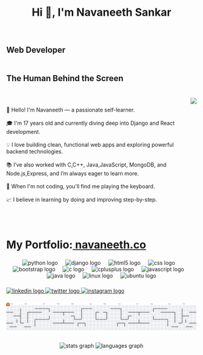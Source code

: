 <h1 align="center">Hi 👋, I'm Navaneeth Sankar</h1>

###

###

<br clear="both">

<h2 align="left">Web Developer<br><br><br>The Human Behind the Screen</h2>

###

<br clear="both">

<img align="right" height="257" src="https://media2.giphy.com/media/v1.Y2lkPTc5MGI3NjExbnliMmV3dHFqdjI4bnlzaHp2OXM4ZnMxNW1zZDFsM20ycjVzcGFhayZlcD12MV9pbnRlcm5hbF9naWZfYnlfaWQmY3Q9Zw/78XCFBGOlS6keY1Bil/giphy.gif"  />

###

<p align="left">👋 Hello! I'm Navaneeth — a passionate self-learner.<br><br>🎓 I'm 17 years old and currently diving deep into Django and React development.<br><br>💡 I love building clean, functional web apps and exploring powerful backend technologies.<br><br>📚 I’ve also worked with C,C++, Java,JavaScript, MongoDB, and Node.js,Express, and I’m always eager to learn more.<br><br>🎹 When I'm not coding, you'll find me playing the keyboard.<br><br>📈 I believe in learning by doing and improving step-by-step.</p><br><br><h1>My Portfolio:<a target="_blank" href="https://navaneeth.co/"> navaneeth.co </a>
</h1>

###

<div align="center">
  <img src="https://img.shields.io/badge/Python-3776AB?logo=python&logoColor=white&style=for-the-badge" height="42" alt="python logo"  />
  <img width="12" />
  <img src="https://img.shields.io/badge/Django-092E20?logo=django&logoColor=white&style=for-the-badge" height="42" alt="django logo"  />
  <img width="12" />
  <img src="https://img.shields.io/badge/HTML5-E34F26?logo=html5&logoColor=white&style=for-the-badge" height="42" alt="html5 logo"  />
  <img width="12" />
  <img src="https://img.shields.io/badge/CSS-1572B6?logo=css&logoColor=white&style=for-the-badge" height="42" alt="css logo"  />
  <img width="12" />
  <img src="https://img.shields.io/badge/Bootstrap-7952B3?logo=bootstrap&logoColor=white&style=for-the-badge" height="42" alt="bootstrap logo"  />
  <img width="12" />
  <img src="https://img.shields.io/badge/C-A8B9CC?logo=c&logoColor=black&style=for-the-badge" height="42" alt="c logo"  />
  <img width="12" />
  <img src="https://img.shields.io/badge/C++-00599C?logo=cplusplus&logoColor=white&style=for-the-badge" height="42" alt="cplusplus logo"  />
  <img width="12" />
  <img src="https://img.shields.io/badge/JavaScript-F7DF1E?logo=javascript&logoColor=black&style=for-the-badge" height="42" alt="javascript logo"  />
  <img width="12" />
  <img src="https://skillicons.dev/icons?i=java" height="42" alt="java logo"  />
  <img width="12" />
  <img src="https://img.shields.io/badge/Linux-FCC624?logo=linux&logoColor=black&style=for-the-badge" height="42" alt="linux logo"  />
  <img width="12" />
  <img src="https://img.shields.io/badge/Ubuntu-E95420?logo=ubuntu&logoColor=white&style=for-the-badge" height="42" alt="ubuntu logo"  />
</div>

###

<div align="left">
  <a href="https://www.linkedin.com/in/navaneethsankar/" target="_blank">
    <img src="https://raw.githubusercontent.com/maurodesouza/profile-readme-generator/master/src/assets/icons/social/linkedin/default.svg" width="106" height="64" alt="linkedin logo"  />
  </a>
  <a href="https://x.com/NavaneethSankar" target="_blank">
    <img src="https://raw.githubusercontent.com/maurodesouza/profile-readme-generator/master/src/assets/icons/social/twitter/default.svg" width="106" height="64" alt="twitter logo"  />
  </a>
  <a href="https://www.instagram.com/_.navaneeth.s._/?igsh=bzN3czJyenR5eG55#" target="_blank">
    <img src="https://raw.githubusercontent.com/maurodesouza/profile-readme-generator/master/src/assets/icons/social/instagram/default.svg" width="106" height="64" alt="instagram logo"  />
  </a>
</div>

###

<picture>
  <source media="(prefers-color-scheme: dark)" srcset="https://raw.githubusercontent.com/navaneethsankar07/navaneethsankar07/output/pacman-contribution-graph-dark.svg">
  <source media="(prefers-color-scheme: light)" srcset="https://raw.githubusercontent.com/navaneethsankar07/navaneethsankar07/output/pacman-contribution-graph.svg">
  <img alt="pacman contribution graph" src="https://raw.githubusercontent.com/navaneethsankar07/navaneethsankar07/output/pacman-contribution-graph.svg">
</picture>

###

<div align="center">
  <img src="https://github-readme-stats.vercel.app/api?username=navaneethsankar07&hide_title=false&hide_rank=false&show_icons=true&include_all_commits=true&count_private=true&disable_animations=false&theme=dracula&locale=en&hide_border=false&order=1" height="150" alt="stats graph"  />
  <img src="https://github-readme-stats.vercel.app/api/top-langs?username=navaneethsankar07&locale=en&hide_title=false&layout=compact&card_width=320&langs_count=5&theme=dracula&hide_border=false&order=2" height="150" alt="languages graph"  />
</div>

###
